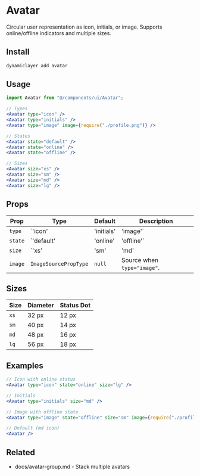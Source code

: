 # Avatar

Circular user representation as icon, initials, or image. Supports online/offline indicators and multiple sizes.

## Install

```bash
dynamiclayer add avatar
```

## Usage

```jsx
import Avatar from "@/components/ui/Avatar";

// Types
<Avatar type="icon" />
<Avatar type="initials" />
<Avatar type="image" image={require("./profile.png")} />

// States
<Avatar state="default" />
<Avatar state="online" />
<Avatar state="offline" />

// Sizes
<Avatar size="xs" />
<Avatar size="sm" />
<Avatar size="md" />
<Avatar size="lg" />
```

## Props

| Prop | Type | Default | Description |
|------|------|---------|-------------|
| `type` | `'icon' | 'initials' | 'image'` | `'icon'` | Display style. |
| `state` | `'default' | 'online' | 'offline'` | `'default'` | Status indicator. |
| `size` | `'xs' | 'sm' | 'md' | 'lg'` | `'md'` | Overall avatar size. |
| `image` | `ImageSourcePropType` | `null` | Source when `type="image"`.

## Sizes

| Size | Diameter | Status Dot |
|------|----------|------------|
| `xs` | 32 px | 12 px |
| `sm` | 40 px | 14 px |
| `md` | 48 px | 16 px |
| `lg` | 56 px | 18 px |

## Examples

```jsx
// Icon with online status
<Avatar type="icon" state="online" size="lg" />

// Initials
<Avatar type="initials" size="md" />

// Image with offline state
<Avatar type="image" state="offline" size="sm" image={require("./profile.png")} />

// Default (md icon)
<Avatar />
```

## Related

- docs/avatar-group.md - Stack multiple avatars
